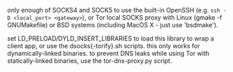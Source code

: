 only enough of SOCKS4 and SOCK5 to use the built-in OpenSSH (e.g. `ssh -D <local_port> <gateway>`), or Tor local SOCKS proxy with Linux (gmake
-f GNUMakefile) or BSD systems (including MacOS X - just use 'bsdmake').

set LD\_PRELOAD/DYLD\_INSERT\_LIBRARIES to load this library to wrap a client app, or use the dsocks{-torify}.sh scripts. this only works for dynamically-linked binaries. to prevent DNS leaks while using Tor with statically-linked binaries, use the tor-dns-proxy.py script.